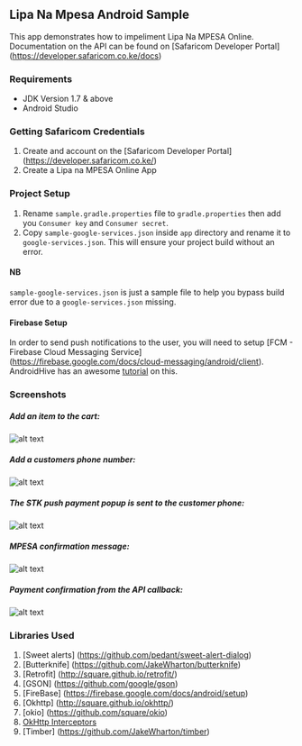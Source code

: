 Lipa Na Mpesa Android Sample
------------------------------
This app demonstrates how to impeliment Lipa Na MPESA Online.
Documentation on the API can be found on [Safaricom Developer Portal] (https://developer.safaricom.co.ke/docs)

### Requirements

* JDK Version 1.7 & above
* Android Studio

### Getting Safaricom Credentials
1. Create and account on the [Safaricom Developer Portal] (https://developer.safaricom.co.ke/)
2. Create a Lipa na MPESA Online App

### Project Setup
1. Rename  `sample.gradle.properties` file to `gradle.properties` then add you `Consumer key` and `Consumer secret`.
2. Copy `sample-google-services.json` inside `app` directory and rename it to `google-services.json`. This will ensure your project build without an error.

#### NB
`sample-google-services.json` is just a sample file to help you bypass build error due to a `google-services.json` missing. 

####  Firebase Setup
In order to send push notifications to the user, you will need to setup [FCM - Firebase Cloud Messaging Service] (https://firebase.google.com/docs/cloud-messaging/android/client). AndroidHive has an awesome [tutorial](https://www.androidhive.info/2012/10/android-push-notifications-using-google-cloud-messaging-gcm) on this. 

###  Screenshots

##### Add an item to the cart: 
![alt text](https://github.com/safaricom/LNMOnlineAndroidSample/blob/master/art/a.jpg "Screen A")

##### Add a customers phone number: 
![alt text](https://github.com/safaricom/LNMOnlineAndroidSample/blob/master/art/b.jpg "Screen B")

##### The STK push payment popup is sent to the customer phone: 
![alt text](https://github.com/safaricom/LNMOnlineAndroidSample/blob/master/art/c.jpg "Screen C")

##### MPESA confirmation message: 
![alt text](https://github.com/Jaymo/LNMOnlineAndroidSample/blob/master/art/a.jpg "Screen D")

##### Payment confirmation from the API callback: 
![alt text](https://github.com/safaricom/LNMOnlineAndroidSample/blob/master/art/e.jpg "Screen E")

### Libraries Used
1. [Sweet alerts] (https://github.com/pedant/sweet-alert-dialog)
2. [Butterknife] (https://github.com/JakeWharton/butterknife)
3. [Retrofit] (http://square.github.io/retrofit/)
4. [GSON] (https://github.com/google/gson)
5. [FireBase] (https://firebase.google.com/docs/android/setup)
6. [Okhttp] (http://square.github.io/okhttp/)
7. [okio] (https://github.com/square/okio)
8. [OkHttp Interceptors](https://github.com/square/okhttp/wiki/Interceptors)
9. [Timber] (https://github.com/JakeWharton/timber)